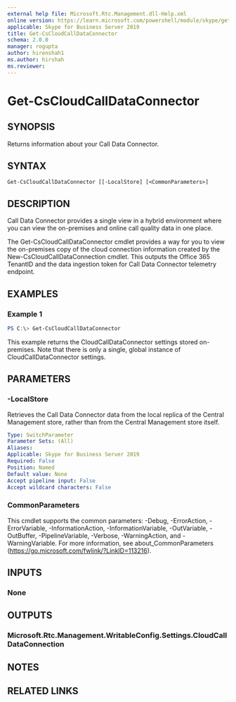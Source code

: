 ```yaml
---
external help file: Microsoft.Rtc.Management.dll-Help.xml
online version: https://learn.microsoft.com/powershell/module/skype/get-cscloudcalldataconnector
applicable: Skype for Business Server 2019
title: Get-CsCloudCallDataConnector
schema: 2.0.0
manager: rogupta
author: hirenshah1
ms.author: hirshah
ms.reviewer:
---
```


# Get-CsCloudCallDataConnector

## SYNOPSIS
Returns information about your Call Data Connector.

## SYNTAX

```
Get-CsCloudCallDataConnector [[-LocalStore] [<CommonParameters>]
```

## DESCRIPTION
Call Data Connector provides a single view in a hybrid environment where you can view the on-premises and online call quality data in one place.

The Get-CsCloudCallDataConnector cmdlet provides a way for you to view the on-premises copy of the cloud connection information created by the New-CsCloudCallDataConnection cmdlet. This outputs the Office 365 TenantID and the data ingestion token for Call Data Connector telemetry endpoint.

## EXAMPLES

### Example 1
```powershell
PS C:\> Get-CsCloudCallDataConnector
```

This example returns the CloudCallDataConnector settings stored on-premises. Note that there is only a single, global instance of CloudCallDataConnector settings.

## PARAMETERS

### -LocalStore
Retrieves the Call Data Connector data from the local replica of the Central Management store, rather than from the Central Management store itself.

```yaml
Type: SwitchParameter
Parameter Sets: (All)
Aliases:
Applicable: Skype for Business Server 2019
Required: False
Position: Named
Default value: None
Accept pipeline input: False
Accept wildcard characters: False
```

### CommonParameters
This cmdlet supports the common parameters: -Debug, -ErrorAction, -ErrorVariable, -InformationAction, -InformationVariable, -OutVariable, -OutBuffer, -PipelineVariable, -Verbose, -WarningAction, and -WarningVariable.
For more information, see about_CommonParameters (https://go.microsoft.com/fwlink/?LinkID=113216).

## INPUTS

### None


## OUTPUTS

### Microsoft.Rtc.Management.WritableConfig.Settings.CloudCallDataConnection

## NOTES

## RELATED LINKS
